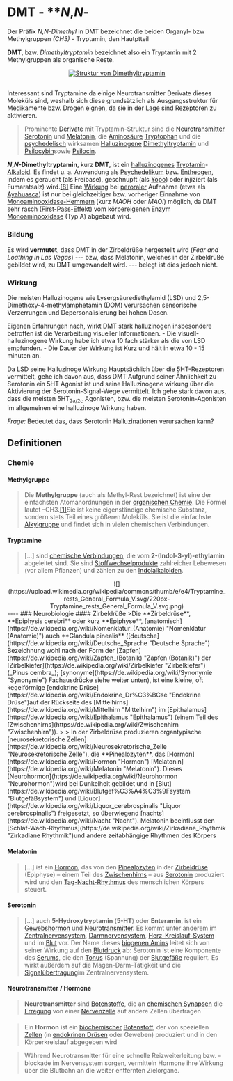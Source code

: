 # DMT -  **_N_,_N_-
Der Präfix *N,N-Dimethyl* in DMT bezeichnet  die beiden Organyl- bzw Methylgruppen *(CH3)* - Tryptamin, den Hautptteil

**DMT**, bzw. *Dimethyltryptamin* bezeichnet also ein Tryptamin mit 2 Methylgruppen als organische Reste.  <center>
[![Struktur von Dimethyltryptamin](https://upload.wikimedia.org/wikipedia/commons/thumb/3/35/Dimethyltryptamine_2.svg/200px-Dimethyltryptamine_2.svg.png)](https://de.wikipedia.org/wiki/Datei:Dimethyltryptamine_2.svg "Struktur von Dimethyltryptamin") </center>

##
Interessant sind Tryptamine da einige Neurotransmitter Derivate dieses Moleküls sind, weshalb sich diese grundsätzlich als Ausgangsstruktur für Medikamente bzw. Drogen eignen, da sie in der Lage sind  Rezeptoren zu aktivieren.


> Prominente [Derivate](https://de.wikipedia.org/wiki/Derivat_(Chemie) "Derivat (Chemie)") mit Tryptamin-Struktur sind die [Neurotransmitter](https://de.wikipedia.org/wiki/Neurotransmitter "Neurotransmitter") [Serotonin](https://de.wikipedia.org/wiki/Serotonin "Serotonin") und [Melatonin](https://de.wikipedia.org/wiki/Melatonin "Melatonin"), die [Aminosäure](https://de.wikipedia.org/wiki/Aminos%C3%A4uren "Aminosäuren")  [Tryptophan](https://de.wikipedia.org/wiki/Tryptophan "Tryptophan") und die [psychedelisch](https://de.wikipedia.org/wiki/Psychedelikum "Psychedelikum") wirksamen [Halluzinogene](https://de.wikipedia.org/wiki/Halluzinogen "Halluzinogen")  [Dimethyltryptamin](https://de.wikipedia.org/wiki/Dimethyltryptamin "Dimethyltryptamin") und [Psilocybin](https://de.wikipedia.org/wiki/Psilocybin "Psilocybin")sowie [Psilocin](https://de.wikipedia.org/wiki/Psilocin "Psilocin").



**_N_,_N_-Dimethyltryptamin**, kurz **DMT**, ist ein [halluzinogenes](https://de.wikipedia.org/wiki/Halluzinogen "Halluzinogen")  [Tryptamin](https://de.wikipedia.org/wiki/Tryptamine "Tryptamine")-[Alkaloid](https://de.wikipedia.org/wiki/Alkaloid "Alkaloid"). Es findet u. a. Anwendung als [Psychedelikum](https://de.wikipedia.org/wiki/Psychedelikum "Psychedelikum") bzw. [Entheogen](https://de.wikipedia.org/wiki/Entheogen "Entheogen"), indem es geraucht (als Freibase), geschnupft (als [Yopo](https://de.wikipedia.org/wiki/Yopo#Verwendung "Yopo")) oder injiziert (als Fumaratsalz) wird.[[8]](https://de.wikipedia.org/wiki/Dimethyltryptamin#cite_note-Strassman-8) Eine [Wirkung](https://de.wikipedia.org/wiki/Wirkung_(Pharmakologie) "Wirkung (Pharmakologie)") bei [peroraler](https://de.wikipedia.org/wiki/Peroral "Peroral") Aufnahme (etwa als [Ayahuasca](https://de.wikipedia.org/wiki/Ayahuasca "Ayahuasca")) ist nur bei gleichzeitiger bzw. vorheriger Einnahme von [Monoaminooxidase-Hemmern](https://de.wikipedia.org/wiki/Monoaminooxidase-Hemmer "Monoaminooxidase-Hemmer") (kurz _MAOH_ oder _MAOI_) möglich, da DMT sehr rasch ([First-Pass-Effekt](https://de.wikipedia.org/wiki/First-Pass-Effekt "First-Pass-Effekt")) vom körpereigenen Enzym [Monoaminooxidase](https://de.wikipedia.org/wiki/Monoaminooxidase "Monoaminooxidase") (Typ A) abgebaut wird.

### Bildung
Es wird **vermutet**, dass DMT in der Zirbeldrüße hergestellt wird (*Fear and Loathing in Las Vegas*) --- bzw, dass Melatonin, welches in der Zirbeldrüße gebildet wird, zu DMT umgewandelt wird. --- belegt ist dies jedoch nicht.

### Wirkung
Die meisten Halluzinogene wie Lysergsäurediethylamid (LSD) und 2,5-Dimethoxy-4-methylamphetamin (DOM) verursachen sensorische Verzerrungen und Depersonalisierung bei hohen Dosen.

Eigenen Erfahrungen nach, wirkt DMT stark halluzinogen insbesondere betroffen ist die Verarbeitung visueller Informationen. - Die visuell-halluzinogene Wirkung habe ich etwa 10 fach stärker als die von LSD empfunden. -  Die Dauer der Wirkung ist Kurz und hält in etwa 10 - 15 minuten an.

Da LSD seine Halluzinoge Wirkung Hauptsächlich über die 5HT-Rezeptoren vermittelt, gehe ich davon aus, dass DMT Aufgrund seiner Ähnlichkeit zu Serotonin ein 5HT Agonist ist und seine Halluzinogene wirkung über die Aktivierung der Serotonin-Signal-Wege vermittelt. Ich gehe stark davon aus, dass die meisten 5HT<sub>2a/2c</sub> Agonisten, bzw. die meisten Serotonin-Agonisten  im allgemeinen eine halluzinoge Wirkung haben.

*Frage:*
Bedeutet das, dass Serotonin Halluzinationen verursachen kann? 
 
## Definitionen
### Chemie
#### Methylgruppe
> Die **Methylgruppe** (auch als Methyl-Rest bezeichnet) ist eine der einfachsten Atomanordnungen in der [organischen Chemie](https://de.wikipedia.org/wiki/Organische_Chemie "Organische Chemie"). Die Formel lautet –CH3.[[1]](https://de.wikipedia.org/wiki/Methylgruppe#cite_note-ABC_Chemie-1)Sie ist keine eigenständige chemische Substanz, sondern stets Teil eines größeren Moleküls. Sie ist die einfachste [Alkylgruppe](https://de.wikipedia.org/wiki/Alkylgruppe "Alkylgruppe") und findet sich in vielen chemischen Verbindungen.

#### Tryptamine

>  [...] sind [chemische Verbindungen](https://de.wikipedia.org/wiki/Chemische_Verbindung "Chemische Verbindung"), die vom **2-(Indol-3-yl)-ethylamin** abgeleitet sind. Sie sind [Stoffwechselprodukte](https://de.wikipedia.org/wiki/Stoffwechselprodukt "Stoffwechselprodukt") zahlreicher Lebewesen (vor allem Pflanzen) und zählen zu den [Indolalkaloiden](https://de.wikipedia.org/wiki/Indolalkaloide "Indolalkaloide"). 
<center>![](https://upload.wikimedia.org/wikipedia/commons/thumb/e/e4/Tryptamine_rests_General_Formula_V.svg/220px-Tryptamine_rests_General_Formula_V.svg.png)</center>
----
### Neurobiologie
#### Zirbeldrüße
>Die  **Zirbeldrüse**,  **Epiphysis cerebri**  oder kurz  **Epiphyse**,  [anatomisch](https://de.wikipedia.org/wiki/Nomenklatur_(Anatomie) "Nomenklatur (Anatomie)")  auch  **Glandula pinealis**  ([deutsche](https://de.wikipedia.org/wiki/Deutsche_Sprache "Deutsche Sprache")  Bezeichnung wohl nach der Form der  [Zapfen](https://de.wikipedia.org/wiki/Zapfen_(Botanik) "Zapfen (Botanik)")  der  [Zirbelkiefer](https://de.wikipedia.org/wiki/Zirbelkiefer "Zirbelkiefer")  (_Pinus cembra_);  [synonyme](https://de.wikipedia.org/wiki/Synonymie "Synonymie")  Fachausdrücke siehe weiter unten), ist eine kleine, oft kegelförmige  [endokrine Drüse](https://de.wikipedia.org/wiki/Endokrine_Dr%C3%BCse "Endokrine Drüse")auf der Rückseite des  [Mittelhirns](https://de.wikipedia.org/wiki/Mittelhirn "Mittelhirn")  im  [Epithalamus](https://de.wikipedia.org/wiki/Epithalamus "Epithalamus")  (einem Teil des  [Zwischenhirns](https://de.wikipedia.org/wiki/Zwischenhirn "Zwischenhirn")).
>
> In der Zirbeldrüse produzieren organtypische  [neurosekretorische Zellen](https://de.wikipedia.org/wiki/Neurosekretorische_Zelle "Neurosekretorische Zelle"), die  **Pinealozyten**, das  [Hormon](https://de.wikipedia.org/wiki/Hormon "Hormon")  [Melatonin](https://de.wikipedia.org/wiki/Melatonin "Melatonin"). Dieses  [Neurohormon](https://de.wikipedia.org/wiki/Neurohormon "Neurohormon")wird bei Dunkelheit gebildet und in  [Blut](https://de.wikipedia.org/wiki/Blutgef%C3%A4%C3%9Fsystem "Blutgefäßsystem")  und  [Liquor](https://de.wikipedia.org/wiki/Liquor_cerebrospinalis "Liquor cerebrospinalis")  freigesetzt, so überwiegend  [nachts](https://de.wikipedia.org/wiki/Nacht "Nacht"). Melatonin beeinflusst den  [Schlaf-Wach-Rhythmus](https://de.wikipedia.org/wiki/Zirkadiane_Rhythmik "Zirkadiane Rhythmik")und andere zeitabhängige Rhythmen des Körpers

#### Melatonin
>[...] ist ein [Hormon](https://de.wikipedia.org/wiki/Hormon "Hormon"), das von den [Pinealozyten](https://de.wikipedia.org/wiki/Pinealozyt "Pinealozyt") in der [Zirbeldrüse](https://de.wikipedia.org/wiki/Zirbeldr%C3%BCse "Zirbeldrüse") (Epiphyse) – einem Teil des [Zwischenhirns](https://de.wikipedia.org/wiki/Zwischenhirn "Zwischenhirn") – aus [Serotonin](https://de.wikipedia.org/wiki/Serotonin "Serotonin") produziert wird und den [Tag-Nacht-Rhythmus](https://de.wikipedia.org/wiki/Zirkadiane_Rhythmik "Zirkadiane Rhythmik") des menschlichen Körpers steuert.
#### Serotonin
> [...] auch **5-Hydroxytryptamin** (**5-HT**) oder **Enteramin**, ist ein [Gewebshormon](https://de.wikipedia.org/wiki/Gewebshormone "Gewebshormone") und [Neurotransmitter](https://de.wikipedia.org/wiki/Neurotransmitter "Neurotransmitter"). Es kommt unter anderem im [Zentralnervensystem](https://de.wikipedia.org/wiki/Zentralnervensystem "Zentralnervensystem"), [Darmnervensystem](https://de.wikipedia.org/wiki/Enterisches_Nervensystem "Enterisches Nervensystem"), [Herz-Kreislauf-System](https://de.wikipedia.org/wiki/Herz-Kreislauf-System "Herz-Kreislauf-System") und im [Blut](https://de.wikipedia.org/wiki/Blut "Blut") vor. Der Name dieses [biogenen Amins](https://de.wikipedia.org/wiki/Biogene_Amine "Biogene Amine") leitet sich von seiner Wirkung auf den [Blutdruck](https://de.wikipedia.org/wiki/Blutdruck "Blutdruck") ab: Serotonin ist eine Komponente des [Serums](https://de.wikipedia.org/wiki/Blutserum "Blutserum"), die den [Tonus](https://de.wikipedia.org/wiki/Tonus "Tonus") (Spannung) der [Blutgefäße](https://de.wikipedia.org/wiki/Blutgef%C3%A4%C3%9F "Blutgefäß") reguliert. Es wirkt außerdem auf die Magen-Darm-Tätigkeit und die [Signalübertragung](https://de.wikipedia.org/wiki/Signaltransduktion "Signaltransduktion")im Zentralnervensystem.

#### Neurotransmitter / Hormone
> **Neurotransmitter** sind [Botenstoffe](https://de.wikipedia.org/wiki/Botenstoff "Botenstoff"), die an [chemischen Synapsen](https://de.wikipedia.org/wiki/Synapse#Chemische_Synapsen "Synapse") die [Erregung](https://de.wikipedia.org/wiki/Erregungs%C3%BCbertragung "Erregungsübertragung") von einer [Nervenzelle](https://de.wikipedia.org/wiki/Nervenzelle "Nervenzelle") auf andere Zellen übertragen

#### 
>Ein **Hormon** ist ein [biochemischer](https://de.wikipedia.org/wiki/Biochemie "Biochemie")  [Botenstoff](https://de.wikipedia.org/wiki/Botenstoff "Botenstoff"), der von speziellen [Zellen](https://de.wikipedia.org/wiki/Zelle_(Biologie) "Zelle (Biologie)") (in [endokrinen Drüsen](https://de.wikipedia.org/wiki/Endokrine_Dr%C3%BCse "Endokrine Drüse") oder Geweben) produziert und in den Körperkreislauf abgegeben wird

> Während Neurotransmitter für eine schnelle Reizweiterleitung bzw. –blockade im Nervensystem sorgen, vermitteln Hormone ihre Wirkung über die Blutbahn an die weiter entfernten Zielorgane.



<!--stackedit_data:
eyJoaXN0b3J5IjpbMTkzNDU0NTkxOCwxODM1ODAwMDMsMjg4MT
Y3MDA2XX0=
-->